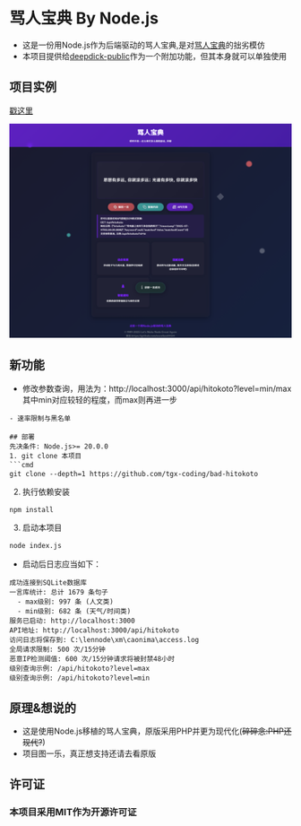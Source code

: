 # 骂人宝典 By Node.js

- 这是一份用Node.js作为后端驱动的骂人宝典,是对[骂人宝典](https://caonima.de)的拙劣模仿
- 本项目提供给[deepdick-public](https://github.com/tgx-coding/deepdick-public)作为一个附加功能，但其本身就可以单独使用

## 项目实例

 [戳这里](https://st.excesama.fun)

 ![图片示例](/example.png)
## 新功能

- 修改参数查询，用法为：http://localhost:3000/api/hitokoto?level=min/max 其中min对应较轻的程度，而max则再进一步
```
- 速率限制与黑名单

## 部署
先决条件: Node.js>= 20.0.0
1. git clone 本项目
```cmd
git clone --depth=1 https://github.com/tgx-coding/bad-hitokoto
```
2. 执行依赖安装
```cmd
npm install
```
3. 启动本项目
```cmd
node index.js
```
- 启动后日志应当如下：
```log
成功连接到SQLite数据库
一言库统计: 总计 1679 条句子
  - max级别: 997 条 (人文类)
  - min级别: 682 条 (天气/时间类)
服务已启动: http://localhost:3000
API地址: http://localhost:3000/api/hitokoto
访问日志将保存到: C:\lennode\xm\caonima\access.log
全局请求限制: 500 次/15分钟
恶意IP检测阈值: 600 次/15分钟请求将被封禁48小时
级别查询示例: /api/hitokoto?level=max
级别查询示例: /api/hitokoto?level=min
```

## 原理&想说的

- 这是使用Node.js移植的骂人宝典，原版采用PHP并更为现代化(~~碎碎念:PHP还现代?~~)
- 项目图一乐，真正想支持还请去看原版

## 许可证

### 本项目采用MIT作为开源许可证